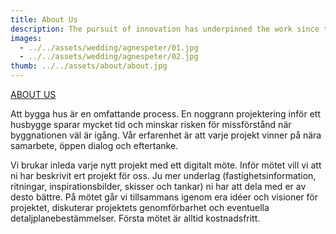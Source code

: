 ```yaml
---
title: About Us
description: The pursuit of innovation has underpinned the work since the inception of the practice in 1999. Our focus is the ambition to apply green solutions to a Modernist aesthetic in all projects.
images:
  - ../../assets/wedding/agnespeter/01.jpg
  - ../../assets/wedding/agnespeter/02.jpg
thumb: ../../assets/about/about.jpg
---
```


<u>ABOUT US</u>

Att bygga hus är en omfattande process. En noggrann projektering inför ett husbygge sparar mycket tid och minskar risken för missförstånd när byggnationen väl är igång. Vår erfarenhet är att varje projekt vinner på nära samarbete, öppen dialog och eftertanke.

Vi brukar inleda varje nytt projekt med ett digitalt möte. Inför mötet vill vi att ni har beskrivit ert projekt för oss. Ju mer underlag (fastighetsinformation, ritningar, inspirationsbilder, skisser och tankar) ni har att dela med er av desto bättre. På mötet går vi tillsammans igenom era idéer och visioner för projektet, diskuterar projektets genomförbarhet och eventuella detaljplanebestämmelser. Första mötet är alltid kostnadsfritt.
